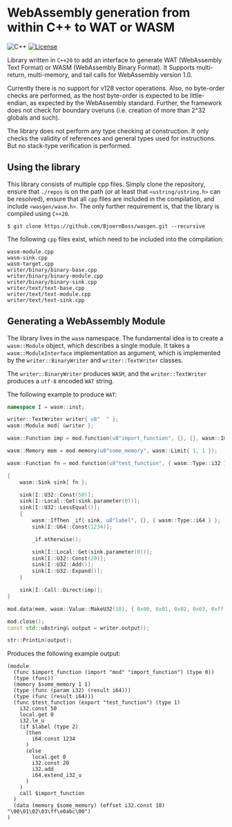 # WebAssembly generation from within C++ to WAT or WASM
![C++](https://img.shields.io/badge/language-c%2B%2B20-blue?style=flat-square)
[![License](https://img.shields.io/badge/license-BSD--3--Clause-brightgreen?style=flat-square)](LICENSE.txt)

Library written in `C++20` to add an interface to generate WAT (WebAssembly Text Format) or WASM (WebAssembly Binary Format). It Supports multi-return, multi-memory, and tail calls for WebAssembly version 1.0.

Currently there is no support for v128 vector operations. Also, no byte-order checks are performed, as the host byte-order is expected to be little-endian, as expected by the WebAssembly standard. Further, the framework does not check for boundary overuns (i.e. creation of more than 2^32 globals and such).

The library does not perform any type checking at construction. It only checks the validity of references and general types used for instructions. But no stack-type verification is performed.

## Using the library
This library consists of multiple cpp files. Simply clone the repository, ensure that `./repos` is on the path (or at least that `<ustring/ustring.h>` can be resolved), ensure that all `cpp` files are included in the compilation, and include `<wasgen/wasm.h>`. The only further requirement is, that the library is compiled using `C++20`.

    $ git clone https://github.com/BjoernBoss/wasgen.git --recursive

The following `cpp` files exist, which need to be included into the compilation:

    wasm-module.cpp
    wasm-sink.cpp
    wasm-target.cpp
    writer/binary/binary-base.cpp
    writer/binary/binary-module.cpp
    writer/binary/binary-sink.cpp
    writer/text/text-base.cpp
    writer/text/text-module.cpp
    writer/text/text-sink.cpp

## Generating a WebAssembly Module

The library lives in the `wasm` namespace. The fundamental idea is to create a `wasm::Module` object, which describes a single module. It takes a `wasm::ModuleInterface` implementation as argument, which is implemented by the `writer::BinaryWriter` and `writer::TextWriter` classes. 

The `writer::BinaryWriter` produces `WASM`, and the `writer::TextWriter` produces a `utf-8` encoded `WAT` string.

The following example to produce `WAT`:
```C++
namespace I = wasm::inst;

writer::TextWriter writer{ u8"  " };
wasm::Module mod{ &writer };

wasm::Function imp = mod.function(u8"import_function", {}, {}, wasm::Import{ u8"mod" });

wasm::Memory mem = mod.memory(u8"some_memory", wasm::Limit{ 1, 1 });

wasm::Function fn = mod.function(u8"test_function", { wasm::Type::i32 }, { wasm::Type::i64 }, wasm::Export{});

{
    wasm::Sink sink{ fn };

    sink[I::U32::Const(50)];
    sink[I::Local::Get(sink.parameter(0))];
    sink[I::U32::LessEqual()];
    {
        wasm::IfThen _if{ sink, u8"label", {}, { wasm::Type::i64 } };
        sink[I::U64::Const(1234)];

        _if.otherwise();

        sink[I::Local::Get(sink.parameter(0))];
        sink[I::U32::Const(20)];
        sink[I::U32::Add()];
        sink[I::U32::Expand()];
    }

    sink[I::Call::Direct(imp)];
}

mod.data(mem, wasm::Value::MakeU32(10), { 0x00, 0x01, 0x02, 0x03, 0xff, 0xe0, 0x61, 0x62, 0x63, 0x00 });

mod.close();
const std::u8string& output = writer.output();

str::PrintLn(output);
```

Produces the following example output:

```
(module
  (func $import_function (import "mod" "import_function") (type 0))
  (type (func))
  (memory $some_memory 1 1)
  (type (func (param i32) (result i64)))
  (type (func (result i64)))
  (func $test_function (export "test_function") (type 1)
    i32.const 50
    local.get 0
    i32.le_u
    (if $label (type 2)
      (then
        i64.const 1234
      )
      (else
        local.get 0
        i32.const 20
        i32.add
        i64.extend_i32_u
      )
    )
    call $import_function
  )
  (data (memory $some_memory) (offset i32.const 10) "\00\01\02\03\ff\e0abc\00")
)
```